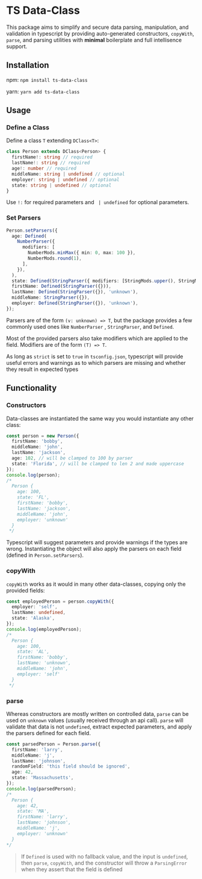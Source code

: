 # TS Data-Class

This package aims to simplify and secure data parsing, manipulation, and validation in typescript by providing auto-generated constructors, `copyWith`,  `parse`, and parsing utilities with **minimal** boilerplate and full intellisence support.



## Installation

npm: `npm install ts-data-class`

yarn: `yarn add ts-data-class`

## Usage

### Define a Class

Define a class `T` extending `DClass<T>`:

```typescript
class Person extends DClass<Person> {
  firstName!: string // required
  lastName!: string // required
  age!: number // required
  middleName: string | undefined // optional
  employer: string | undefined // optional
  state: string | undefined // optional
}
```

Use `!:` for required parameters and ` | undefined` for optional parameters.

### Set Parsers

```typescript
Person.setParsers({
  age: Defined(
    NumberParser({
      modifiers: [
        NumberMods.minMax({ min: 0, max: 100 }),
        NumberMods.round(1),
      ],
    }),
  ),
  state: Defined(StringParser({ modifiers: [StringMods.upper(), StringMods.maxLen(2)] })),
  firstName: Defined(StringParser({})),
  lastName: Defined(StringParser({}), 'unknown'),
  middleName: StringParser({}),
  employer: Defined(StringParser({}), 'unknown'),
});
```

Parsers are of the form `(v: unknown) => T`, but the package provides a few commonly used ones like `NumberParser` , `StringParser`, and `Defined`.

Most of the provided parsers also take modifiers which are applied to the field. Modifiers are of the form `(T) => T`.

As long as `strict` is set to `true` in `tsconfig.json`, typescript will provide useful errors and warnings as to which parsers are missing and whether they result in expected types

## Functionality

### Constructors

Data-classes are instantiated the same way you would instantiate any other class:

```typescript
const person = new Person({
  firstName: 'bobby',
  middleName: 'john',
  lastName: 'jackson',
  age: 102, // will be clamped to 100 by parser
  state: 'Florida', // will be clamped to len 2 and made uppercase
});
console.log(person);
/*
  Person {
    age: 100,
    state: 'FL',
    firstName: 'bobby',
    lastName: 'jackson',
    middleName: 'john',
    employer: 'unknown'
  }
 */
```

Typescript will suggest parameters and provide warnings if the types are wrong. Instantiating the object will also apply the parsers on each field (defined in `Person.setParsers`).

### copyWith

`copyWith` works as it would in many other data-classes, copying only the provided fields:

```typescript
const employedPerson = person.copyWith({
  employer: 'self',
  lastName: undefined,
  state: 'Alaska',
});
console.log(employedPerson);
/*
  Person {
    age: 100,
    state: 'AL',
    firstName: 'bobby',
    lastName: 'unknown',
    middleName: 'john',
    employer: 'self'
  }
 */
```

### parse

Whereas constructors are mostly written on controlled data, `parse` can be used on `unknown` values (usually received through an api call). `parse` will validate that data is not `undefined`, extract expected parameters, and apply the parsers defined for each field.

```typescript
const parsedPerson = Person.parse({
  firstName: 'larry',
  middleName: 'j',
  lastName: 'johnson',
  randomField: 'this field should be ignored',
  age: 42,
  state: 'Massachusetts',
});
console.log(parsedPerson);
/*
  Person {
    age: 42,
    state: 'MA',
    firstName: 'larry',
    lastName: 'johnson',
    middleName: 'j',
    employer: 'unknown'
  }
*/
```

> If `Defined` is used with no fallback value, and the input is `undefined`, then `parse`, `copyWith`, and the constructor will throw a `ParsingError` when they assert that the field is defined
